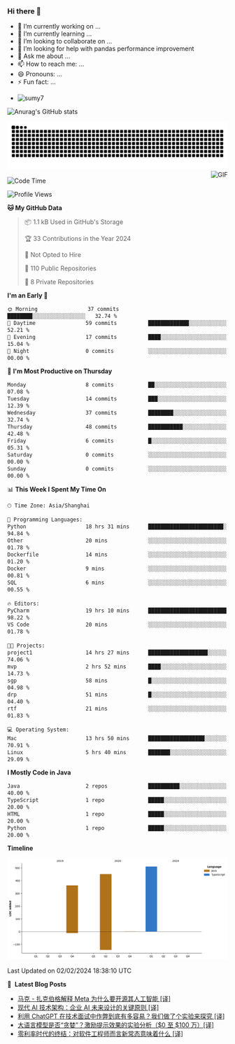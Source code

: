 ### Hi there 👋
<!--
**alloevil/alloevil** is a ✨ _special_ ✨ repository because its `README.md` (this file) appears on your GitHub profile.

Here are some ideas to get you started:

- 🔭 I’m currently working on ...
- 🌱 I’m currently learning ...
- 👯 I’m looking to collaborate on ...
- 🤔 I’m looking for help with ...
- 💬 Ask me about ...
- 📫 How to reach me: ...
- 😄 Pronouns: ...
- ⚡ Fun fact: ...
-->

- 🔭 I’m currently working on ...
- 🌱 I’m currently learning ...
- 👯 I’m looking to collaborate on ...
- 🤔 I’m looking for help with pandas performance improvement
- 💬 Ask me about ...
- 📫 How to reach me: ...
- 😄 Pronouns: ...
- ⚡ Fun fact: ...
  
+ ![sumy7](https://komarev.com/ghpvc/?username=alloevil)

![Anurag's GitHub stats](https://github-readme-stats.vercel.app/api?username=alloevil&show_icons=true&bg_color=00000000)

<picture align="center">
  <source media="(prefers-color-scheme: dark)" srcset="https://github.com/alloevil/alloevil/blob/output/github-contribution-grid-snake.svg">
  <source media="(prefers-color-scheme: dark)" srcset="https://github.com/alloevil/alloevil/blob/output/github-contribution-grid-snake.svg">
  <img alt="github contribution grid snake animation" src="https://github.com/alloevil/alloevil/blob/output/github-contribution-grid-snake.svg">
</picture>

<img align="right" alt="GIF" src="https://raw.githubusercontent.com/JoeyBling/JoeyBling/master/pic/pusheencode.gif" />

<!--START_SECTION:waka-->
![Code Time](http://img.shields.io/badge/Code%20Time-2%2C073%20hrs%2037%20mins-blue)

![Profile Views](http://img.shields.io/badge/Profile%20Views-1-blue)

**🐱 My GitHub Data** 

> 📦 1.1 kB Used in GitHub's Storage 
 > 
> 🏆 33 Contributions in the Year 2024
 > 
> 🚫 Not Opted to Hire
 > 
> 📜 110 Public Repositories 
 > 
> 🔑 8 Private Repositories 
 > 
**I'm an Early 🐤** 

```text
🌞 Morning                37 commits          ████████░░░░░░░░░░░░░░░░░   32.74 % 
🌆 Daytime                59 commits          █████████████░░░░░░░░░░░░   52.21 % 
🌃 Evening                17 commits          ████░░░░░░░░░░░░░░░░░░░░░   15.04 % 
🌙 Night                  0 commits           ░░░░░░░░░░░░░░░░░░░░░░░░░   00.00 % 
```
📅 **I'm Most Productive on Thursday** 

```text
Monday                   8 commits           ██░░░░░░░░░░░░░░░░░░░░░░░   07.08 % 
Tuesday                  14 commits          ███░░░░░░░░░░░░░░░░░░░░░░   12.39 % 
Wednesday                37 commits          ████████░░░░░░░░░░░░░░░░░   32.74 % 
Thursday                 48 commits          ███████████░░░░░░░░░░░░░░   42.48 % 
Friday                   6 commits           █░░░░░░░░░░░░░░░░░░░░░░░░   05.31 % 
Saturday                 0 commits           ░░░░░░░░░░░░░░░░░░░░░░░░░   00.00 % 
Sunday                   0 commits           ░░░░░░░░░░░░░░░░░░░░░░░░░   00.00 % 
```


📊 **This Week I Spent My Time On** 

```text
🕑︎ Time Zone: Asia/Shanghai

💬 Programming Languages: 
Python                   18 hrs 31 mins      ████████████████████████░   94.84 % 
Other                    20 mins             ░░░░░░░░░░░░░░░░░░░░░░░░░   01.78 % 
Dockerfile               14 mins             ░░░░░░░░░░░░░░░░░░░░░░░░░   01.20 % 
Docker                   9 mins              ░░░░░░░░░░░░░░░░░░░░░░░░░   00.81 % 
SQL                      6 mins              ░░░░░░░░░░░░░░░░░░░░░░░░░   00.55 % 

🔥 Editors: 
PyCharm                  19 hrs 10 mins      █████████████████████████   98.22 % 
VS Code                  20 mins             ░░░░░░░░░░░░░░░░░░░░░░░░░   01.78 % 

🐱‍💻 Projects: 
project1                 14 hrs 27 mins      ███████████████████░░░░░░   74.06 % 
mvp                      2 hrs 52 mins       ████░░░░░░░░░░░░░░░░░░░░░   14.73 % 
sgp                      58 mins             █░░░░░░░░░░░░░░░░░░░░░░░░   04.98 % 
drp                      51 mins             █░░░░░░░░░░░░░░░░░░░░░░░░   04.40 % 
rtf                      21 mins             ░░░░░░░░░░░░░░░░░░░░░░░░░   01.83 % 

💻 Operating System: 
Mac                      13 hrs 50 mins      ██████████████████░░░░░░░   70.91 % 
Linux                    5 hrs 40 mins       ███████░░░░░░░░░░░░░░░░░░   29.09 % 
```

**I Mostly Code in Java** 

```text
Java                     2 repos             ██████████░░░░░░░░░░░░░░░   40.00 % 
TypeScript               1 repo              █████░░░░░░░░░░░░░░░░░░░░   20.00 % 
HTML                     1 repo              █████░░░░░░░░░░░░░░░░░░░░   20.00 % 
Python                   1 repo              █████░░░░░░░░░░░░░░░░░░░░   20.00 % 
```



**Timeline**

![Lines of Code chart](https://raw.githubusercontent.com/alloevil/alloevil/main/assets/bar_graph.png)


 Last Updated on 02/02/2024 18:38:10 UTC
<!--END_SECTION:waka-->

📕 &nbsp;**Latest Blog Posts**
<!-- BLOG-POST-LIST:START -->
- [马克 - 扎克伯格解释 Meta 为什么要开源其人工智能 [译]](https://baoyu.io/translations/meta/mark-zuckerberg-explains-why-meta-open-sources-its-ai)
- [现代 AI 技术架构：企业 AI 未来设计的关键原则 [译]](https://baoyu.io/translations/ai/the-modern-ai-stack-design-principles-for-the-future-of-enterprise-ai-architectures)
- [利用 ChatGPT 在技术面试中作弊到底有多容易？我们做了个实验来探究 [译]](https://baoyu.io/translations/interview/how-hard-is-it-to-cheat-with-chatgpt-in-technical-interviews)
- [大语言模型是否“贪婪”？激励提示效果的实验分析（$0 至 $100 万）[译]](https://baoyu.io/translations/prompt-engineering/impact-of-monetary-incentives-on-the-performance-of-gpt-4-turbo-an-experimental-analysis)
- [零利率时代的终结：对软件工程师而言新常态意味着什么 [译]](https://baoyu.io/translations/job/the-end-of-0-interest-rates-what-the-new-normal-means-for-software-engineers)
<!-- BLOG-POST-LIST:END -->
